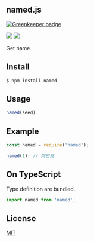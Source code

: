 named.js
-------------------------------

[![Greenkeeper badge](https://badges.greenkeeper.io/syuilo/named.svg)](https://greenkeeper.io/)

[![][npm-badge]][npm-link]
[![][mit-badge]][mit]

Get name

## Install
``` shell
$ npm install named
```

## Usage
``` javascript
named(seed)
```

## Example
``` javascript
const named = require('named');

named(1); // 向日葵
```

## On TypeScript
Type definition are bundled.
``` typescript
import named from 'named';
```

## License
[MIT](LICENSE)

[npm-link]:  https://www.npmjs.com/package/named
[npm-badge]: https://img.shields.io/npm/v/named.svg?style=flat-square
[mit]:       http://opensource.org/licenses/MIT
[mit-badge]: https://img.shields.io/badge/license-MIT-444444.svg?style=flat-square
